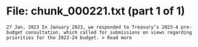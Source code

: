 ﻿# File: chunk_000221.txt (part 1 of 1)
```
27 Jan, 2023 In January 2023, we responded to Treasury’s 2023-4 pre-budget consultation, which called for submissions on views regarding priorities for the 2023-24 budget. > Read more
```

